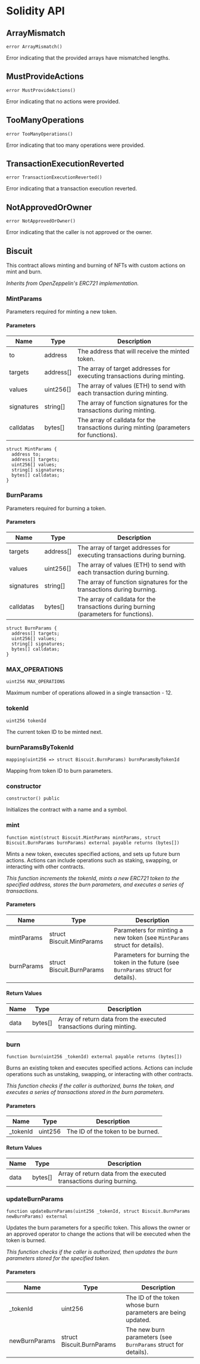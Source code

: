 # Solidity API

## ArrayMismatch

```solidity
error ArrayMismatch()
```

Error indicating that the provided arrays have mismatched lengths.

## MustProvideActions

```solidity
error MustProvideActions()
```

Error indicating that no actions were provided.

## TooManyOperations

```solidity
error TooManyOperations()
```

Error indicating that too many operations were provided.

## TransactionExecutionReverted

```solidity
error TransactionExecutionReverted()
```

Error indicating that a transaction execution reverted.

## NotApprovedOrOwner

```solidity
error NotApprovedOrOwner()
```

Error indicating that the caller is not approved or the owner.

## Biscuit

This contract allows minting and burning of NFTs with custom actions on mint and burn.

_Inherits from OpenZeppelin's ERC721 implementation._

### MintParams

Parameters required for minting a new token.

#### Parameters

| Name       | Type      | Description                                                                           |
| ---------- | --------- | ------------------------------------------------------------------------------------- |
| to         | address   | The address that will receive the minted token.                                       |
| targets    | address[] | The array of target addresses for executing transactions during minting.              |
| values     | uint256[] | The array of values (ETH) to send with each transaction during minting.               |
| signatures | string[]  | The array of function signatures for the transactions during minting.                 |
| calldatas  | bytes[]   | The array of calldata for the transactions during minting (parameters for functions). |

```solidity
struct MintParams {
  address to;
  address[] targets;
  uint256[] values;
  string[] signatures;
  bytes[] calldatas;
}
```

### BurnParams

Parameters required for burning a token.

#### Parameters

| Name       | Type      | Description                                                                           |
| ---------- | --------- | ------------------------------------------------------------------------------------- |
| targets    | address[] | The array of target addresses for executing transactions during burning.              |
| values     | uint256[] | The array of values (ETH) to send with each transaction during burning.               |
| signatures | string[]  | The array of function signatures for the transactions during burning.                 |
| calldatas  | bytes[]   | The array of calldata for the transactions during burning (parameters for functions). |

```solidity
struct BurnParams {
  address[] targets;
  uint256[] values;
  string[] signatures;
  bytes[] calldatas;
}
```

### MAX_OPERATIONS

```solidity
uint256 MAX_OPERATIONS
```

Maximum number of operations allowed in a single transaction - 12.

### tokenId

```solidity
uint256 tokenId
```

The current token ID to be minted next.

### burnParamsByTokenId

```solidity
mapping(uint256 => struct Biscuit.BurnParams) burnParamsByTokenId
```

Mapping from token ID to burn parameters.

### constructor

```solidity
constructor() public
```

Initializes the contract with a name and a symbol.

### mint

```solidity
function mint(struct Biscuit.MintParams mintParams, struct Biscuit.BurnParams burnParams) external payable returns (bytes[])
```

Mints a new token, executes specified actions, and sets up future burn actions.
Actions can include operations such as staking, swapping, or interacting with other contracts.

_This function increments the tokenId, mints a new ERC721 token to the specified address, stores the burn parameters, and executes a series of transactions._

#### Parameters

| Name       | Type                      | Description                                                                           |
| ---------- | ------------------------- | ------------------------------------------------------------------------------------- |
| mintParams | struct Biscuit.MintParams | Parameters for minting a new token (see `MintParams` struct for details).             |
| burnParams | struct Biscuit.BurnParams | Parameters for burning the token in the future (see `BurnParams` struct for details). |

#### Return Values

| Name | Type    | Description                                                         |
| ---- | ------- | ------------------------------------------------------------------- |
| data | bytes[] | Array of return data from the executed transactions during minting. |

### burn

```solidity
function burn(uint256 _tokenId) external payable returns (bytes[])
```

Burns an existing token and executes specified actions.
Actions can include operations such as unstaking, swapping, or interacting with other contracts.

_This function checks if the caller is authorized, burns the token, and executes a series of transactions stored in the burn parameters._

#### Parameters

| Name      | Type    | Description                       |
| --------- | ------- | --------------------------------- |
| \_tokenId | uint256 | The ID of the token to be burned. |

#### Return Values

| Name | Type    | Description                                                         |
| ---- | ------- | ------------------------------------------------------------------- |
| data | bytes[] | Array of return data from the executed transactions during burning. |

### updateBurnParams

```solidity
function updateBurnParams(uint256 _tokenId, struct Biscuit.BurnParams newBurnParams) external
```

Updates the burn parameters for a specific token.
This allows the owner or an approved operator to change the actions that will be executed when the token is burned.

_This function checks if the caller is authorized, then updates the burn parameters stored for the specified token._

#### Parameters

| Name          | Type                      | Description                                                    |
| ------------- | ------------------------- | -------------------------------------------------------------- |
| \_tokenId     | uint256                   | The ID of the token whose burn parameters are being updated.   |
| newBurnParams | struct Biscuit.BurnParams | The new burn parameters (see `BurnParams` struct for details). |
